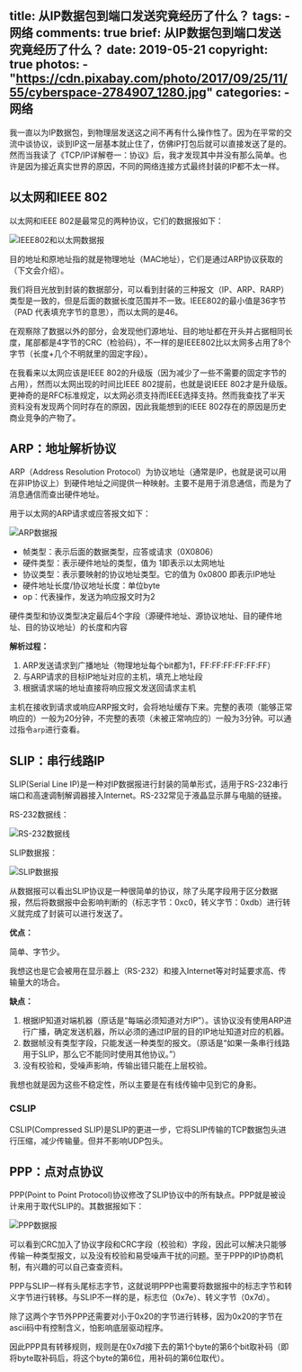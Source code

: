 title: 从IP数据包到端口发送究竟经历了什么？
tags:
    - 网络
comments: true
brief: 从IP数据包到端口发送究竟经历了什么？
date: 2019-05-21
copyright: true
photos:
    - "https://cdn.pixabay.com/photo/2017/09/25/11/55/cyberspace-2784907_1280.jpg"
categories:
    - 网络
---

我一直以为IP数据包，到物理层发送这之间不再有什么操作性了。因为在平常的交流中谈协议，谈到IP这一层基本就止住了，仿佛IP打包后就可以直接发送了是的。然而当我读了《TCP/IP详解卷一：协议》后，我才发现其中并没有那么简单。也许是因为接近真实世界的原因，不同的网络连接方式最终封装的IP都不太一样。

<!-- more -->

## 以太网和IEEE 802

以太网和IEEE 802是最常见的两种协议，它们的数据报如下：

![IEEE802和以太网数据报](IEEE802和以太网数据报.png)

目的地址和原地址指的就是物理地址（MAC地址），它们是通过ARP协议获取的（下文会介绍）。

我们将目光放到封装的数据部分，可以看到封装的三种报文（IP、ARP、RARP）类型是一致的，但是后面的数据长度范围并不一致。IEEE802的最小值是36字节（PAD 代表填充字节的意思），而以太网的是46。

在观察除了数据以外的部分，会发现他们源地址、目的地址都在开头并占据相同长度，尾部都是4字节的CRC（检验码），不一样的是IEEE802比以太网多占用了8个字节（长度+几个不明就里的固定字段）。

在我看来以太网应该是IEEE 802的升级版（因为减少了一些不需要的固定字节的占用），然而以太网出现的时间比IEEE 802提前，也就是说IEEE 802才是升级版。更神奇的是RFC标准规定，以太网必须支持而IEEE选择支持。然而我查找了半天资料没有发现两个同时存在的原因，因此我能想到的IEEE 802存在的原因是历史商业竞争的产物了。

## ARP：地址解析协议

ARP（Address Resolution Protocol）为协议地址（通常是IP，也就是说可以用在非IP协议上）到硬件地址之间提供一种映射。主要不是用于消息通信，而是为了消息通信而查出硬件地址。

用于以太网的ARP请求或应答报文如下：

![ARP数据报](ARP数据报.png)

- 帧类型：表示后面的数据类型，应答或请求（0X0806）
- 硬件类型：表示硬件地址的类型，值为 1即表示以太网地址
- 协议类型：表示要映射的协议地址类型。它的值为 0x0800 即表示IP地址
- 硬件地址长度/协议地址长度：单位byte
- op：代表操作，发送为响应报文时为2

硬件类型和协议类型决定最后4个字段（源硬件地址、源协议地址、目的硬件地址、目的协议地址）的长度和内容

__解析过程：__

1. ARP发送请求到广播地址（物理地址每个bit都为1，FF:FF:FF:FF:FF:FF）
2. 与ARP请求的目标IP地址对应的主机，填充上地址段
3. 根据请求端的地址直接将响应报文发送回请求主机

主机在接收到请求或响应ARP报文时，会将地址缓存下来。完整的表项（能够正常响应的）一般为20分钟，不完整的表项（未被正常响应的）一般为3分钟。可以通过指令`arp`进行查看。

## SLIP：串行线路IP

SLIP(Serial Line IP)是一种对IP数据报进行封装的简单形式，适用于RS-232串行端口和高速调制解调器接入Internet。RS-232常见于液晶显示屏与电脑的链接。

RS-232数据线：

![RS-232数据线](RS-232数据线.jpg)

SLIP数据报：

![SLIP数据报](SLIP数据报.png)

从数据报可以看出SLIP协议是一种很简单的协议，除了头尾字段用于区分数据报，然后将数据报中会影响判断的（标志字节：0xc0，转义字节：0xdb）进行转义就完成了封装可以进行发送了。

__优点：__

简单、字节少。

我想这也是它会被用在显示器上（RS-232）和接入Internet等对时延要求高、传输量大的场合。

__缺点：__

1. 根据IP知道对端机器（原话是“每端必须知道对方IP”）。该协议没有使用ARP进行广播，确定发送机器，所以必须的通过IP层的目的IP地址知道对应的机器。
2. 数据帧没有类型字段，只能发送一种类型的报文。（原话是“如果一条串行线路用于SLIP，那么它不能同时使用其他协议。”）
3. 没有校验和，受噪声影响，传输出错只能在上层校验。

我想也就是因为这些不稳定性，所以主要是在有线传输中见到它的身影。


### CSLIP

CSLIP(Compressed SLIP)是SLIP的更进一步，它将SLIP传输的TCP数据包头进行压缩，减少传输量。但并不影响UDP包头。

## PPP：点对点协议

PPP(Point to Point Protocol)协议修改了SLIP协议中的所有缺点。PPP就是被设计来用于取代SLIP的。其数据报如下：

![PPP数据报](PPP数据报.png)

可以看到CRC加入了协议字段和CRC字段（校验和）字段，因此可以解决只能够传输一种类型报文，以及没有校验和易受噪声干扰的问题。至于PPP的IP协商机制，有兴趣的可以自己查查资料。

PPP与SLIP一样有头尾标志字节，这就说明PPP也需要将数据报中的标志字节和转义字节进行转移。与SLIP不一样的是，标志位（0x7e）、转义字节（0x7d）。

除了这两个字节外PPP还需要对小于0x20的字节进行转移，因为0x20的字节在ascii码中有控制含义，怕影响底层驱动程序。

因此PPP具有转移规则，规则是在0x7d接下去的第1个byte的第6个bit取补码（即将byte取补码后，将这个byte的第6位，用补码的第6位取代）。